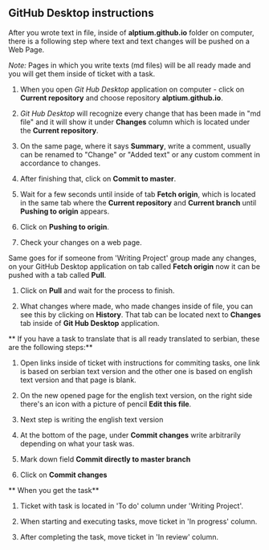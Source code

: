 ## GitHub Desktop instructions

After you wrote text in file, inside of **alptium.github.io** folder on computer, there is a  following step where text and text changes will be pushed on a Web Page.

*Note:* Pages in which you write texts (md files) will be all ready made and you will get them inside of ticket with a task.

1. When you open *Git Hub Desktop* application on computer - click on **Current repository** and choose repository **alptium.github.io**.

2.  *Git Hub Desktop* will recognize every change that has been made in "md file" and it will show it under **Changes** column which is located under the **Current repository**.

3. On the same page, where it says **Summary**, write a comment, usually can be renamed to "Change" or "Added text" or any custom comment in accordance to changes.

4. After finishing that, click on  **Commit to master**.

5. Wait for a few seconds until inside of tab **Fetch origin**, which is located in the same tab where the **Current repository** and **Current branch** until **Pushing to origin** appears.

6. Click on **Pushing to origin**. 

7. Check your changes on a web page.

Same goes for if someone from 'Writing Project' group made any changes, on your GitHub Desktop application on tab called  **Fetch origin** now it can be pushed with a tab called **Pull**.

1. Click on **Pull** and wait for the process to finish.

2. What changes where made, who made changes inside of file, you can see this by clicking on **History**. That tab can be located next to **Changes** tab inside of **Git Hub Desktop** application.

** If you have a task to translate that is  all ready translated to serbian, these are the following steps:**

1. Open links inside of ticket with instructions for commiting tasks, one link is based on serbian text version and the other one is based on english text version and that page is blank.

2. On the new opened page for the english text version, on the right side there's an icon with a picture of pencil **Edit this file**.

3. Next step is writing the english text version

4. At the bottom of the page, under **Commit changes** write arbitrarily depending on what your task was.

5. Mark down field **Commit directly to master branch**

6. Click on **Commit changes**

** When you get the task**

1. Ticket with task is located in 'To do' column under 'Writing Project'.

2. When starting and executing tasks, move ticket in 'In progress' column.

3. After completing the task, move ticket in 'In review' column.